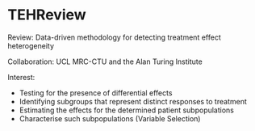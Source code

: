 # TEHReview

Review: Data-driven methodology for detecting treatment effect heterogeneity

Collaboration: UCL MRC-CTU and the Alan Turing Institute

Interest:

- Testing for the presence of differential effects
- Identifying subgroups that represent distinct responses to treatment
- Estimating the effects for the determined patient subpopulations
- Characterise such subpopulations (Variable Selection)
